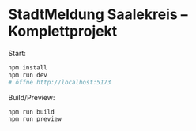 # StadtMeldung Saalekreis – Komplettprojekt

Start:
```bash
npm install
npm run dev
# öffne http://localhost:5173
```

Build/Preview:
```bash
npm run build
npm run preview
```
